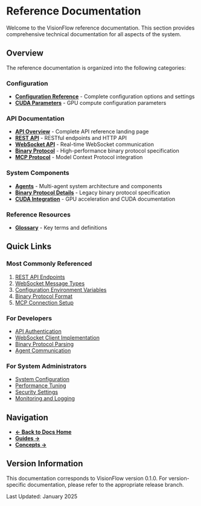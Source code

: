 # Reference Documentation

Welcome to the VisionFlow reference documentation. This section provides comprehensive technical documentation for all aspects of the system.

## Overview

The reference documentation is organized into the following categories:

### Configuration
- **[Configuration Reference](configuration.md)** - Complete configuration options and settings
- **[CUDA Parameters](cuda-parameters.md)** - GPU compute configuration parameters

### API Documentation
- **[API Overview](api/index.md)** - Complete API reference landing page
- **[REST API](api/rest-api.md)** - RESTful endpoints and HTTP API
- **[WebSocket API](api/websocket-api.md)** - Real-time WebSocket communication
- **[Binary Protocol](api/binary-protocol.md)** - High-performance binary protocol specification
- **[MCP Protocol](api/mcp-protocol.md)** - Model Context Protocol integration

### System Components
- **[Agents](agents/)** - Multi-agent system architecture and components
- **[Binary Protocol Details](binary-protocol.md)** - Legacy binary protocol specification
- **[CUDA Integration](cuda/)** - GPU acceleration and CUDA documentation

### Reference Resources
- **[Glossary](glossary.md)** - Key terms and definitions

## Quick Links

### Most Commonly Referenced
1. [REST API Endpoints](api/rest-api.md#endpoints)
2. [WebSocket Message Types](api/websocket-api.md#message-types)
3. [Configuration Environment Variables](configuration.md#environment-variables-reference)
4. [Binary Protocol Format](api/binary-protocol.md#protocol-version)
5. [MCP Connection Setup](api/mcp-protocol.md#connection-setup)

### For Developers
- [API Authentication](api/rest-api.md#authentication)
- [WebSocket Client Implementation](api/websocket-api.md#client-implementation)
- [Binary Protocol Parsing](api/binary-protocol.md#client-implementation)
- [Agent Communication](agents/README.md#communication-protocols)

### For System Administrators
- [System Configuration](configuration.md#system-configuration)
- [Performance Tuning](configuration.md#performance-configuration)
- [Security Settings](configuration.md#security-and-authentication)
- [Monitoring and Logging](configuration.md#development-and-debugging)

## Navigation

- **[← Back to Docs Home](../index.md)**
- **[Guides →](../guides/index.md)**
- **[Concepts →](../concepts/index.md)**

## Version Information

This documentation corresponds to VisionFlow version 0.1.0. For version-specific documentation, please refer to the appropriate release branch.

Last Updated: January 2025